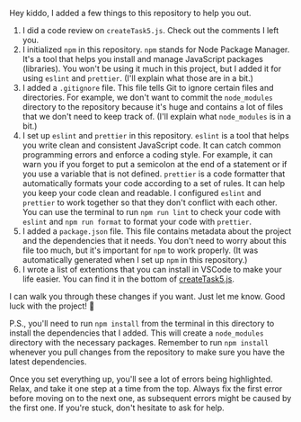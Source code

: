 Hey kiddo, I added a few things to this repository to help you out.

1. I did a code review on `createTask5.js`. Check out the comments I left you.
2. I initialized `npm` in this repository. `npm` stands for Node Package Manager. It's a tool that helps you install and manage JavaScript packages (libraries). You won't be using it much in this project, but I added it for using `eslint` and `prettier`. (I'll explain what those are in a bit.)
3. I added a `.gitignore` file. This file tells Git to ignore certain files and directories. For example, we don't want to commit the `node_modules` directory to the repository because it's huge and contains a lot of files that we don't need to keep track of. (I'll explain what `node_modules` is in a bit.)
4. I set up `eslint` and `prettier` in this repository. `eslint` is a tool that helps you write clean and consistent JavaScript code. It can catch common programming errors and enforce a coding style. For example, it can warn you if you forget to put a semicolon at the end of a statement or if you use a variable that is not defined. `prettier` is a code formatter that automatically formats your code according to a set of rules. It can help you keep your code clean and readable. I configured `eslint` and `prettier` to work together so that they don't conflict with each other. You can use the terminal to run `npm run lint` to check your code with `eslint` and `npm run format` to format your code with `prettier`.
5. I added a `package.json` file. This file contains metadata about the project and the dependencies that it needs. You don't need to worry about this file too much, but it's important for `npm` to work properly. (It was automatically generated when I set up `npm` in this repository.)
6. I wrote a list of extentions that you can install in VSCode to make your life easier. You can find it in the bottom of [createTask5.js](createTask5.js).

I can walk you through these changes if you want. Just let me know. Good luck with the project! 🚀


P.S., you'll need to run `npm install` from the terminal in this directory to install the dependencies that I added. This will create a `node_modules` directory with the necessary packages. Remember to run `npm install` whenever you pull changes from the repository to make sure you have the latest dependencies.

Once you set everything up, you'll see a lot of errors being highlighted.
Relax, and take it one step at a time from the top. Always fix the first error before moving on to the next one, as subsequent errors might be caused by the first one. If you're stuck, don't hesitate to ask for help.
